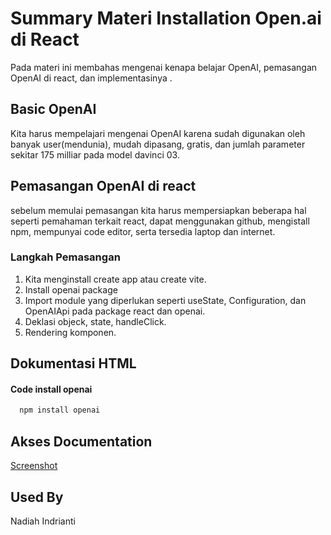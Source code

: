 
# Summary Materi Installation Open.ai di React
Pada materi ini membahas mengenai kenapa belajar OpenAI, pemasangan OpenAI di react, dan implementasinya .


## Basic OpenAI

Kita harus mempelajari mengenai OpenAI karena sudah digunakan oleh banyak user(mendunia), mudah dipasang, gratis, dan jumlah parameter sekitar 175 milliar pada model davinci 03. 



## Pemasangan OpenAI di react 

sebelum memulai pemasangan kita harus mempersiapkan beberapa hal seperti pemahaman terkait react, dapat menggunakan github, mengistall npm, mempunyai code editor, serta tersedia laptop dan internet. 

### Langkah Pemasangan
1. Kita menginstall create app atau create vite.
2. Install openai package
3. Import module yang diperlukan seperti useState, Configuration, dan OpenAIApi pada package react dan openai.
4. Deklasi objeck, state, handleClick.
5. Rendering komponen.


## Dokumentasi HTML

#### Code install openai
```bash
  npm install openai
```


## Akses Documentation

[Screenshot](https://github.com/nadiahindrianti/react_nadiah-indrianti/tree/main/15_Installation%20Open.ai%20di%20React/Screenshot)


## Used By

Nadiah Indrianti

